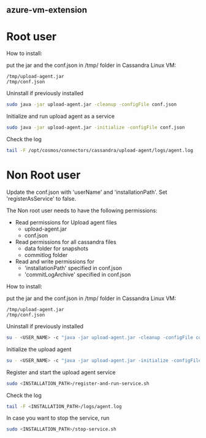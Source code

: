 ## azure-vm-extension

# Root user
How to install:

put the jar and the conf.json in /tmp/ folder in Cassandra Linux VM:
 ```console
/tmp/upload-agent.jar
/tmp/conf.json
```

Uninstall if previously installed
```bash
sudo java -jar upload-agent.jar -cleanup -configFile conf.json
```

Initialize and run upload agent as a service
```bash
sudo java -jar upload-agent.jar -initialize -configFile conf.json
```

Check the log
```bash
tail -F /opt/cosmos/connectors/cassandra/upload-agent/logs/agent.log
```

# Non Root user

Update the conf.json with 'userName' and 'installationPath'. Set 'registerAsService' to false.

The Non root user needs to have the following permissions:
  - Read permissions for Upload agent files
     - upload-agent.jar
     - conf.json
  - Read permissions for all cassandra files
     - data folder for snapshots
     - commitlog folder
  - Read and write permissions for 
     - 'installationPath' specified in conf.json
     - 'commitLogArchive' specified in conf.json

How to install:

put the jar and the conf.json in /tmp/ folder in Cassandra Linux VM:
 ```console
/tmp/upload-agent.jar
/tmp/conf.json
```

Uninstall if previously installed
```bash
su - <USER_NAME> -c "java -jar upload-agent.jar -cleanup -configFile conf.json"
```

Initialize the upload agent
```bash
su - <USER_NAME> -c "java -jar upload-agent.jar -initialize -configFile conf.json"
```

Register and start the upload agent service
```bash
sudo <INSTALLATION_PATH>/register-and-run-service.sh
```

Check the log
```bash
tail -F <INSTALLATION_PATH>/logs/agent.log
```

In case you want to stop the service, run
```bash
sudo <INSTALLATION_PATH>/stop-service.sh
```

